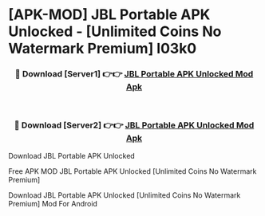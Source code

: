 # [APK-MOD] JBL Portable APK Unlocked - [Unlimited Coins No Watermark Premium] l03k0



<div align="center">
<h3>🔴 Download [Server1] 👉👉 <a href="https://momento.my/?title=JBL_Portable_APK_Unlocked">JBL Portable APK Unlocked Mod Apk</a></h3><br>

<h3>🔴 Download [Server2] 👉👉 <a href="https://momento.my/?title=JBL_Portable_APK_Unlocked">JBL Portable APK Unlocked Mod Apk</a></h3>
</div>



Download JBL Portable APK Unlocked 

Free APK MOD JBL Portable APK Unlocked [Unlimited Coins No Watermark Premium]

Download JBL Portable APK Unlocked [Unlimited Coins No Watermark Premium] Mod For Android
